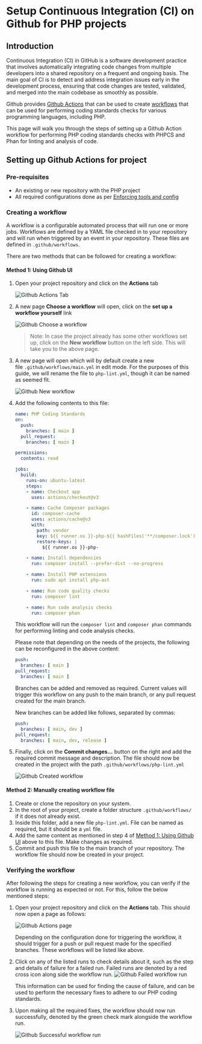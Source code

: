 # Setup Continuous Integration (CI) on Github for PHP projects

## Introduction

Continuous Integration (CI) in GitHub is a software development practice that involves automatically integrating code changes from multiple developers into a shared repository on a frequent and ongoing basis. The main goal of CI is to detect and address integration issues early in the development process, ensuring that code changes are tested, validated, and merged into the main codebase as smoothly as possible.

Github provides [Github Actions](https://github.com/features/actions) that can be used to create [workflows](https://docs.github.com/en/actions/using-workflows/about-workflows) that can be used for performing coding standards checks for various programming languages, including PHP.

This page will walk you through the steps of setting up a Github Action workflow for performing PHP coding standards checks with PHPCS and Phan for linting and analysis of code.

## Setting up Github Actions for project

### Pre-requisites

- An existing or new repository with the PHP project
- All required configurations done as per [Enforcing tools and config](https://github.com/OsmosysSoftware/dev-standards/blob/main/coding-standards/php.md#enforcing-tools-and-config)

### Creating a workflow

A workflow is a configurable automated process that will run one or more jobs. Workflows are defined by a YAML file checked in to your repository and will run when triggered by an event in your repository. These files are defined in `.github/workflows`.

There are two methods that can be followed for creating a workflow:

#### Method 1: Using Github UI

1. Open your project repository and click on the **Actions** tab

    ![Github Actions Tab](assets/php-github-actions-tab.png)

2. A new page **Choose a workflow** will open, click on the **set up a workflow yourself** link

    ![Github Choose a workflow](assets/php-github-choose-workflow.png)

    > Note: In case the project already has some other workflows set up, click on the **New workflow** button on the left side. This will take you to the above page.

3. A new page will open which will by default create a new file `.github/workflows/main.yml` in edit mode. For the purposes of this guide, we will rename the file to `php-lint.yml`, though it can be named as seemed fit.

    ![Github New workflow](assets/php-github-new-workflow.png)

4. Add the following contents to this file:

    ```yaml
    name: PHP Coding Standards
    on:
      push:
        branches: [ main ]
      pull_request:
        branches: [ main ]

    permissions:
      contents: read

    jobs:
      build:
        runs-on: ubuntu-latest
        steps:
        - name: Checkout app
          uses: actions/checkout@v3

        - name: Cache Composer packages
          id: composer-cache
          uses: actions/cache@v3
          with:
            path: vendor
            key: ${{ runner.os }}-php-${{ hashFiles('**/composer.lock') }}
            restore-keys: |
              ${{ runner.os }}-php-

        - name: Install dependencies
          run: composer install --prefer-dist --no-progress

        - name: Install PHP extensions
          run: sudo apt install php-ast

        - name: Run code quality checks
          run: composer lint

        - name: Run code analysis checks
          run: composer phan
    ```

    This workflow will run the `composer lint` and `composer phan` commands for performing linting and code analysis checks.

    Please note that depending on the needs of the projects, the following can be reconfigured in the above content:

    ```yaml
    push:
      branches: [ main ]
    pull_request:
      branches: [ main ]
    ```

    Branches can be added and removed as required. Current values will trigger this workflow on any push to the main branch, or any pull request created for the main branch.

    New branches can be added like follows, separated by commas:

    ```yaml
    push:
      branches: [ main, dev ]
    pull_request:
      branches: [ main, dev, release ]
    ```

5. Finally, click on the **Commit changes...** button on the right and add the required commit message and description. The file should now be created in the project with the path `.github/workflows/php-lint.yml`

    ![Github Created workflow](assets/php-github-created-workflow.png)

#### Method 2: Manually creating workflow file

1. Create or clone the repository on your system.
2. In the root of your project, create a folder structure `.github/workflows/` if it does not already exist.
3. Inside this folder, add a new file `php-lint.yml`. File can be named as required, but it should be a `yml` file.
4. Add the same content as mentioned in step 4 of [Method 1: Using Github UI](#method-1-using-github-ui) above to this file. Make changes as required.
4. Commit and push this file to the main branch of your repository. The workflow file should now be created in your project.

### Verifying the workflow

After following the steps for creating a new workflow, you can verify if the workflow is running as expected or not. For this, follow the below mentioned steps:

1. Open your project repository and click on the **Actions** tab. This should now open a page as follows:

    ![Github Actions page](assets/php-github-actions-page.png)

    Depending on the configuration done for triggering the workflow, it should trigger for a push or pull request made for the specified branches. These workflows will be listed like above.

2. Click on any of the listed runs to check details about it, such as the step and details of failure for a failed run. Failed runs are denoted by a red cross icon along side the workflow run.
    ![Github Failed workflow run](assets/php-github-failed-workflow-run.png)

    This information can be used for finding the cause of failure, and can be used to perform the necessary fixes to adhere to our PHP coding standards.

3. Upon making all the required fixes, the workflow should now run successfully, denoted by the green check mark alongside the workflow run.

    ![Github Successful workflow run](assets/php-github-success-workflow-run.png)